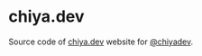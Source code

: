 # chiya.dev

Source code of [chiya.dev](https://chiya.dev) website for [@chiyadev](https://github.com/chiyadev).
